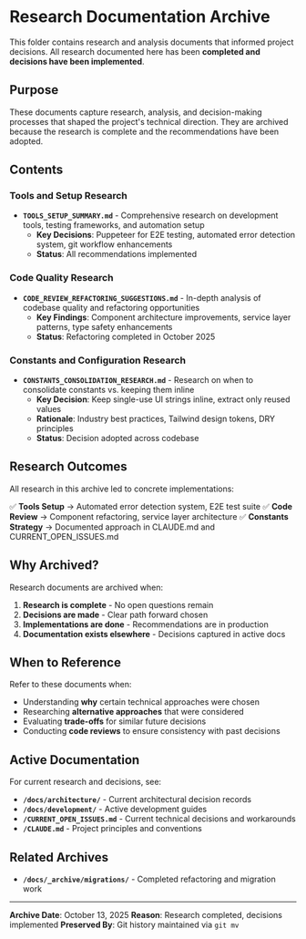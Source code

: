 # Research Documentation Archive

This folder contains research and analysis documents that informed project decisions. All research documented here has been **completed and decisions have been implemented**.

## Purpose

These documents capture research, analysis, and decision-making processes that shaped the project's technical direction. They are archived because the research is complete and the recommendations have been adopted.

## Contents

### Tools and Setup Research

- **`TOOLS_SETUP_SUMMARY.md`** - Comprehensive research on development tools, testing frameworks, and automation setup
  - **Key Decisions**: Puppeteer for E2E testing, automated error detection system, git workflow enhancements
  - **Status**: All recommendations implemented

### Code Quality Research

- **`CODE_REVIEW_REFACTORING_SUGGESTIONS.md`** - In-depth analysis of codebase quality and refactoring opportunities
  - **Key Findings**: Component architecture improvements, service layer patterns, type safety enhancements
  - **Status**: Refactoring completed in October 2025

### Constants and Configuration Research

- **`CONSTANTS_CONSOLIDATION_RESEARCH.md`** - Research on when to consolidate constants vs. keeping them inline
  - **Key Decision**: Keep single-use UI strings inline, extract only reused values
  - **Rationale**: Industry best practices, Tailwind design tokens, DRY principles
  - **Status**: Decision adopted across codebase

## Research Outcomes

All research in this archive led to concrete implementations:

✅ **Tools Setup** → Automated error detection system, E2E test suite
✅ **Code Review** → Component refactoring, service layer architecture
✅ **Constants Strategy** → Documented approach in CLAUDE.md and CURRENT_OPEN_ISSUES.md

## Why Archived?

Research documents are archived when:

1. **Research is complete** - No open questions remain
2. **Decisions are made** - Clear path forward chosen
3. **Implementations are done** - Recommendations are in production
4. **Documentation exists elsewhere** - Decisions captured in active docs

## When to Reference

Refer to these documents when:

- Understanding **why** certain technical approaches were chosen
- Researching **alternative approaches** that were considered
- Evaluating **trade-offs** for similar future decisions
- Conducting **code reviews** to ensure consistency with past decisions

## Active Documentation

For current research and decisions, see:

- **`/docs/architecture/`** - Current architectural decision records
- **`/docs/development/`** - Active development guides
- **`/CURRENT_OPEN_ISSUES.md`** - Current technical decisions and workarounds
- **`/CLAUDE.md`** - Project principles and conventions

## Related Archives

- **`/docs/_archive/migrations/`** - Completed refactoring and migration work

---

**Archive Date**: October 13, 2025
**Reason**: Research completed, decisions implemented
**Preserved By**: Git history maintained via `git mv`
